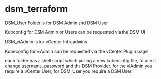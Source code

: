 # dsm_terraform

DSM_User Folder is for DSM Admin and DSM User

Kubconfig for DSM Admin or Users can be requested via the DSM UI

DSM_viAdmin is for vCenter Infraadmins

Kubeconfig for viAdmin can be requested via the vCenter Plugin page

each folder has a shell script which pulling a new kubeconfig file, to use it change username, password and the DSM Provider. for the viAdmin you require a vCenter User, for DSM_User you require a DSM User